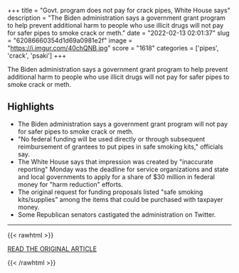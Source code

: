 +++
title = "Govt. program does not pay for crack pipes, White House says"
description = "The Biden administration says a government grant program to help prevent additional harm to people who use illicit drugs will not pay for safer pipes to smoke crack or meth."
date = "2022-02-13 02:01:37"
slug = "62086660354d1d69a0981e2f"
image = "https://i.imgur.com/40chQNB.jpg"
score = "1618"
categories = ['pipes', 'crack', 'psaki']
+++

The Biden administration says a government grant program to help prevent additional harm to people who use illicit drugs will not pay for safer pipes to smoke crack or meth.

## Highlights

- The Biden administration says a government grant program will not pay for safer pipes to smoke crack or meth.
- "No federal funding will be used directly or through subsequent reimbursement of grantees to put pipes in safe smoking kits," officials say.
- The White House says that impression was created by "inaccurate reporting" Monday was the deadline for service organizations and state and local governments to apply for a share of $30 million in federal money for "harm reduction" efforts.
- The original request for funding proposals listed "safe smoking kits/supplies" among the items that could be purchased with taxpayer money.
- Some Republican senators castigated the administration on Twitter.

---

{{< rawhtml >}}
  <p class="article-category">
    <a target="_blank" href="https://www.ktvu.com/news/govt-program-does-not-pay-for-crack-pipes-white-house-says?utm_campaign=trueanthem&amp;utm_medium=trueanthem&amp;utm_source=facebook">READ THE ORIGINAL ARTICLE</a>
  </p>
{{< /rawhtml >}}
